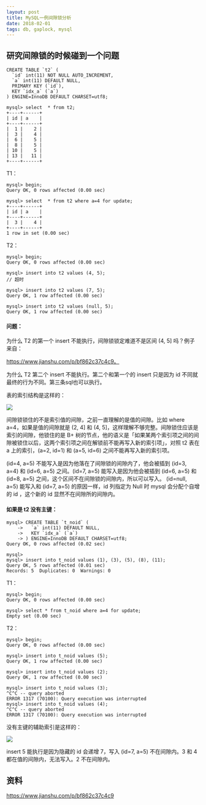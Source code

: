 ```yaml
---
layout: post
title: MySQL一例间隙锁分析
date: 2018-02-01
tags: db, gaplock, mysql
---
```

## 研究间隙锁的时候碰到一个问题

```
CREATE TABLE `t2` (
  `id` int(11) NOT NULL AUTO_INCREMENT,
  `a` int(11) DEFAULT NULL,
  PRIMARY KEY (`id`),
  KEY `idx_a` (`a`)
) ENGINE=InnoDB DEFAULT CHARSET=utf8;

mysql> select  * from t2;
+----+------+
| id | a    |
+----+------+
|  1 |    2 |
|  3 |    4 |
|  6 |    5 |
|  8 |    5 |
| 10 |    5 |
| 13 |   11 |
+----+------+
```

<!-- more -->

T1：

```
mysql> begin;
Query OK, 0 rows affected (0.00 sec)

mysql> select  * from t2 where a=4 for update;
+----+------+
| id | a    |
+----+------+
|  3 |    4 |
+----+------+
1 row in set (0.00 sec)
```

T2：

```
mysql> begin;
Query OK, 0 rows affected (0.00 sec)

mysql> insert into t2 values (4, 5);
// 超时

mysql> insert into t2 values (7, 5);
Query OK, 1 row affected (0.00 sec)

mysql> insert into t2 values (null, 5);
Query OK, 1 row affected (0.00 sec)
```

#### 问题：

为什么 T2 的第一个 insert 不能执行，间隙锁锁定难道不是区间 (4, 5] 吗？例子来自：

https://www.jianshu.com/p/bf862c37c4c9。

为什么 T2 第二个 insert 不能执行。第二个和第一个的 insert 只是因为 id 不同就最终的行为不同。第三条sql也可以执行。

表的索引结构是这样的：

![](http://note-1255449501.file.myqcloud.com/2018-02-04-073735.png)

间隙锁锁住的不是索引值的间隙，之前一直理解的是值的间隙。比如 where a=4，如果是值的间隙就是 (2, 4] 和 (4, 5]，这样理解不够完整。间隙锁住应该是索引的间隙，他锁住的是 B+ 树的节点，他的语义是「如果某两个索引项之间的间隙被锁住以后，这两个索引项之间在解锁前不能再写入新的索引项」，对照 t2 表在 a 上的索引，(a=2, id=1)  和 (a=5, id=6) 之间不能再写入新的索引项。

(id=4, a=5) 不能写入是因为他落在了间隙锁的间隙内了，他会被插到 (id=3, a=4) 和 (id=6, a=5) 之间。(id=7, a=5) 能写入是因为他会被插到 (id=6, a=5) 和 (id=8, a=5) 之间，这个区间不在间隙锁的间隙内，所以可以写入。 (id=null, a=5) 能写入和  (id=7, a=5)  的原因一样，id 列指定为 Null 时 mysql 会分配个自增的 id ，这个新的 id 显然不在间隙所的间隙内。

#### 如果是 t2 没有主键：

```
mysql> CREATE TABLE `t_noid` (
    ->   `a` int(11) DEFAULT NULL,
    ->   KEY `idx_a` (`a`)
    -> ) ENGINE=InnoDB DEFAULT CHARSET=utf8;
Query OK, 0 rows affected (0.02 sec)

mysql>
mysql> insert into t_noid values (1), (3), (5), (8), (11);
Query OK, 5 rows affected (0.01 sec)
Records: 5  Duplicates: 0  Warnings: 0
```

T1：

```
mysql> begin;
Query OK, 0 rows affected (0.00 sec)

mysql> select * from t_noid where a=4 for update;
Empty set (0.00 sec)
```

T2：

```
mysql> begin;
Query OK, 0 rows affected (0.00 sec)

mysql> insert into t_noid values (5);
Query OK, 1 row affected (0.00 sec)

mysql> insert into t_noid values (2);
Query OK, 1 row affected (0.00 sec)

mysql> insert into t_noid values (3);
^C^C -- query aborted
ERROR 1317 (70100): Query execution was interrupted
mysql> insert into t_noid values (4);
^C^C -- query aborted
ERROR 1317 (70100): Query execution was interrupted
```

没有主键的辅助索引是这样的：

![](http://note-1255449501.file.myqcloud.com/2018-02-04-082221.png)

insert 5 能执行是因为隐藏的 id 会递增 7，写入 (id=7, a=5) 不在间隙内。3 和 4 都在值的间隙内，无法写入。2 不在间隙内。

## 资料

https://www.jianshu.com/p/bf862c37c4c9